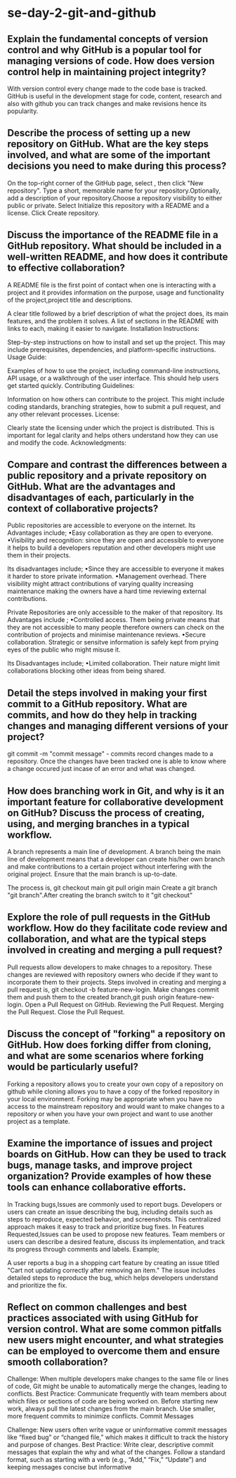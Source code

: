 # se-day-2-git-and-github
## Explain the fundamental concepts of version control and why GitHub is a popular tool for managing versions of code. How does version control help in maintaining project integrity?

With version control every change made to the code base is tracked. GitHub is useful in the development stage for code, content, research and also with github you can track changes and make revisions hence its popularity.

## Describe the process of setting up a new repository on GitHub. What are the key steps involved, and what are some of the important decisions you need to make during this process?

On the top-right corner of the GitHub page, select , then click "New repository". Type a short, memorable name for your repository.Optionally, add a description of your repository.Choose a repository visibility to either public or private. Select Initialize this repository with a README and a license. Click Create repository.

## Discuss the importance of the README file in a GitHub repository. What should be included in a well-written README, and how does it contribute to effective collaboration?

A README file is the first point of contact when one is interacting with a project and it provides information on the purpose, usage and functionality of the project,project title and descriptions.

A clear title followed by a brief description of what the project does, its main features, and the problem it solves.
A list of sections in the README with links to each, making it easier to navigate. Installation Instructions:

Step-by-step instructions on how to install and set up the project. This may include prerequisites, dependencies, and platform-specific instructions. Usage Guide:

Examples of how to use the project, including command-line instructions, API usage, or a walkthrough of the user interface. This should help users get started quickly. Contributing Guidelines:

Information on how others can contribute to the project. This might include coding standards, branching strategies, how to submit a pull request, and any other relevant processes. License:

Clearly state the licensing under which the project is distributed. This is important for legal clarity and helps others understand how they can use and modify the code. Acknowledgments:

## Compare and contrast the differences between a public repository and a private repository on GitHub. What are the advantages and disadvantages of each, particularly in the context of collaborative projects?

Public repositories are accessible to everyone on the internet. 
Its Advantages include;
•Easy collaboration as they are open to everyone. 
•Visibility and recognition: since they are open and accessible to everyone it helps to build a developers reputation and other developers might use them in their projects.

Its disadvantages include;
•Since they are accessible to everyone it makes it harder to store private information. 
•Management overhead. There visibility might attract contributions of varying quality increasing maintenance making the owners have a hard time reviewing external contributions.

Private Repositories are only accessible to the maker of that repository. 
Its Advantages include ;
•Controlled access. Them being private means that they are not accessible to many people therefore owners can check on the contribution of projects and minimise maintenance reviews. 
•Secure collaboration. Strategic or sensitve information is safely kept from prying eyes of the public who might misuse it.

Its Disadvantages include;
•Limited collaboration. Their nature might limit collaborations blocking other ideas from being shared.

## Detail the steps involved in making your first commit to a GitHub repository. What are commits, and how do they help in tracking changes and managing different versions of your project?

git commit -m "commit message" - commits record changes made to a repository. Once the changes have been tracked one is able to know where a change occured just incase of an error and what was changed.

## How does branching work in Git, and why is it an important feature for collaborative development on GitHub? Discuss the process of creating, using, and merging branches in a typical workflow.

A branch represents a main line of development. A branch being the main line of development means that a developer can create his/her own branch and make contributions to a certain project without interfering with the original project. Ensure that the main branch is up-to-date. 

The process is,
git checkout main git pull origin main
Create a git branch "git branch".After creating the branch switch to it "git checkout"

## Explore the role of pull requests in the GitHub workflow. How do they facilitate code review and collaboration, and what are the typical steps involved in creating and merging a pull request?

Pull requests allow developers to make chnages to a repository. These changes are reviewed with repository owners who decide if they want to incorporate them to their projects. Steps involved in creating and merging a pull request is, git checkout -b feature-new-login.
Make changes commit them and push them to the created branch,git push origin feature-new-login.
Open a Pull Request on GitHub. Reviewing the Pull Request. Merging the Pull Request. Close the Pull Request.

## Discuss the concept of "forking" a repository on GitHub. How does forking differ from cloning, and what are some scenarios where forking would be particularly useful?

Forking a repository allows you to create your own copy of a repository on github while cloning allows you to have a copy of the forked repository in your local environment. Forking may be appropriate when you have no access to the mainstream repository and would want to make changes to a repository or when you have your own project and want to use another project as a template.

## Examine the importance of issues and project boards on GitHub. How can they be used to track bugs, manage tasks, and improve project organization? Provide examples of how these tools can enhance collaborative efforts.

In Tracking bugs,Issues are commonly used to report bugs. Developers or users can create an issue describing the bug, including details such as steps to reproduce, expected behavior, and screenshots. This centralized approach makes it easy to track and prioritize bug fixes.
In Features Requested,Issues can  be used to propose new features. Team members or users can describe a desired feature, discuss its implementation, and track its progress through comments and labels. Example;

A user reports a bug in a shopping cart feature by creating an issue titled "Cart not updating correctly after removing an item." The issue includes detailed steps to reproduce the bug, which helps developers understand and prioritize the fix.

## Reflect on common challenges and best practices associated with using GitHub for version control. What are some common pitfalls new users might encounter, and what strategies can be employed to overcome them and ensure smooth collaboration?

Challenge: When multiple developers make changes to the same file or lines of code, Git might be unable to automatically merge the changes, leading to conflicts. Best Practice: Communicate frequently with team members about which files or sections of code are being worked on. Before starting new work, always pull the latest changes from the main branch. Use smaller, more frequent commits to minimize conflicts. Commit Messages

Challenge: New users often write vague or uninformative commit messages like “fixed bug” or “changed file,” which makes it difficult to track the history and purpose of changes. Best Practice: Write clear, descriptive commit messages that explain the why and what of the changes. Follow a standard format, such as starting with a verb (e.g., “Add,” “Fix,” “Update”) and keeping messages concise but informative
